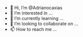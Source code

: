 - 👋 Hi, I’m @Adrianocaxias
- 👀 I’m interested in ...
- 🌱 I’m currently learning ...
- 💞️ I’m looking to collaborate on ...
- 📫 How to reach me ...

<!---
Adrianocaxias/Adrianocaxias is a ✨ special ✨ repository because its `README.md` (this file) appears on your GitHub profile.
You can click the Preview link to take a look at your changes.
--->
